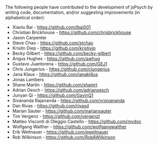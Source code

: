 The following people have contributed to the development of jsPsych by writing code, documentation, and/or suggesting improvements (in alphabetical order):
* Xiaolu Bai - https://github.com/lbai001
* Christian Brickhouse - https://github.com/chrisbrickhouse
* Jason Carpenter
* Steve Chao - https://github.com/stchao
* Krisitn Diep - https://github.com/kristiyip
* Becky Gilbert - https://github.com/becky-gilbert
* Angus Hughes - https://github.com/awhug
* Gustavo Juantorena - https://github.com/GEJ1
* Chris Jungerius - https://github.com/cjungerius
* Jana Klaus - https://github.com/janakl4us
* Jonas Lambers
* Shane Martin - https://github.com/shamrt
* Adrian Oesch - https://github.com/adrianoesch
* Junyan Qi - https://github.com/GavinQ1
* Sivananda Rajananda - https://github.com/vrsivananda
* Dan Rivas - https://github.com/rivasd
* Marian Sauter - https://github.com/mariansauter
* Tim Vergenz - https://github.com/vergenzt
* Matteo Visconti di Oleggio Castello - https://github.com/mvdoc
* Wolfgang Walther - https://github.com/wolfgangwalther
* Erik Weitnauer - https://github.com/eweitnauer
* Rob Wilkinson - https://github.com/RobAWilkinson
